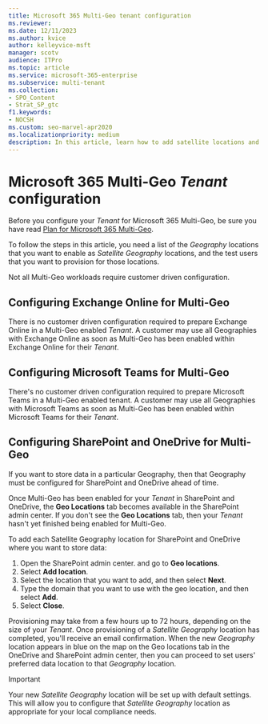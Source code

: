 ```yaml
---
title: Microsoft 365 Multi-Geo tenant configuration
ms.reviewer:
ms.date: 12/11/2023
ms.author: kvice
author: kelleyvice-msft
manager: scotv
audience: ITPro
ms.topic: article
ms.service: microsoft-365-enterprise
ms.subservice: multi-tenant
ms.collection:
- SPO_Content
- Strat_SP_gtc
f1.keywords:
- NOCSH
ms.custom: seo-marvel-apr2020
ms.localizationpriority: medium
description: In this article, learn how to add satellite locations and configure your tenant for Microsoft 365 Multi-Geo.
---
```


# Microsoft 365 Multi-Geo _Tenant_ configuration

Before you configure your _Tenant_ for Microsoft 365 Multi-Geo, be sure you have read [Plan for Microsoft 365 Multi-Geo](plan-for-multi-geo.md).

To follow the steps in this article, you need a list of the _Geography_ locations that you want to enable as _Satellite Geography_ locations, and the test users that you want to provision for those locations.

Not all Multi-Geo workloads require customer driven configuration.

## Configuring Exchange Online for Multi-Geo

There is no customer driven configuration required to prepare Exchange Online in a Multi-Geo enabled _Tenant_. A customer may use all Geographies with Exchange Online as soon as Multi-Geo has been enabled within Exchange Online for their _Tenant_.

## Configuring Microsoft Teams for Multi-Geo

There's no customer driven configuration required to prepare Microsoft Teams in a Multi-Geo enabled tenant. A customer may use all Geographies with Microsoft Teams as soon as Multi-Geo has been enabled within Microsoft Teams for their _Tenant_.

## Configuring SharePoint and OneDrive for Multi-Geo

If you want to store data in a particular Geography, then that Geography must be configured for SharePoint and OneDrive ahead of time.

Once Multi-Geo has been enabled for your _Tenant_ in SharePoint and OneDrive, the **Geo Locations** tab becomes available in the SharePoint admin center. If you don't see the **Geo Locations** tab, then your _Tenant_ hasn't yet finished being enabled for Multi-Geo.

To add each Satellite Geography location for SharePoint and OneDrive where you want to store data:

1. Open the SharePoint admin center. and go to **Geo locations**.
1. Select **Add location**.
1. Select the location that you want to add, and then select **Next**.
1. Type the domain that you want to use with the geo location, and then select **Add**.
1. Select **Close**.

Provisioning may take from a few hours up to 72 hours, depending on the size of your _Tenant_. Once provisioning of a _Satellite Geography_ location has completed, you'll receive an email confirmation. When the new _Geography_ location appears in blue on the map on the Geo locations tab in the OneDrive and SharePoint admin center, then you can proceed to set users' preferred data location to that _Geography_ location.

> [!IMPORTANT]
> Your new _Satellite Geography_ location will be set up with default settings. This will allow you to configure that _Satellite Geography_ location as appropriate for your local compliance needs.
